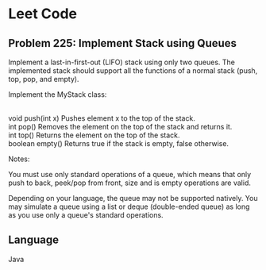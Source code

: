 # Leet Code

## Problem 225: Implement Stack using Queues
Implement a last-in-first-out (LIFO) stack using only two queues. The implemented stack should support all the functions of a normal stack (push, top, pop, and empty).

Implement the MyStack class: <br/> <br/>

void push(int x) Pushes element x to the top of the stack. <br/>
int pop() Removes the element on the top of the stack and returns it. <br/>
int top() Returns the element on the top of the stack. <br/>
boolean empty() Returns true if the stack is empty, false otherwise. <br/>

Notes:

You must use only standard operations of a queue, which means that only push to back, peek/pop from front, size and is empty operations are valid. 

Depending on your language, the queue may not be supported natively. You may simulate a queue using a list or deque (double-ended queue) as long as you use only a queue's standard operations.

## Language
Java
